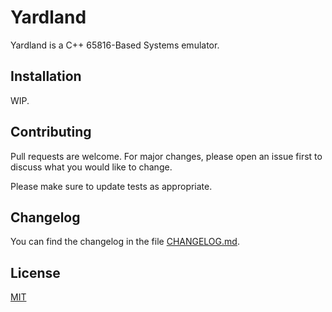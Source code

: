 # Yardland

Yardland is a C++ 65816-Based Systems emulator.

## Installation

WIP.

## Contributing

Pull requests are welcome. For major changes, please open an issue first to discuss what you would like to change.

Please make sure to update tests as appropriate.

## Changelog

You can find the changelog in the file [CHANGELOG.md](https://github.com/EliotVonEcklie/libyardland/blob/main/CHANGELOG.md).

## License

[MIT](https://choosealicense.com/licenses/mit/)
